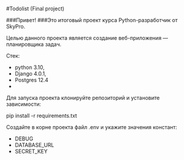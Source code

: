 #Todolist (Final project)

###Привет!
###Это итоговый проект курса Python-разработчик от SkyPro.

Целью данного проекта является создание веб-приложения — планировщика задач.

Cтек:
  - python 3.10,
  - Django 4.0.1,
  - Postgres 12.4
  - 
Для запуска проекта клонируйте репозиторий и установите зависимости:

pip install -r requirements.txt

Создайте в корне проекта файл .env и укажите значения констант:
- DEBUG
- DATABASE_URL
- SECRET_KEY

